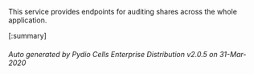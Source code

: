 






This service provides endpoints for auditing shares across the whole application.

[:summary]

###### Auto generated by Pydio Cells Enterprise Distribution v2.0.5 on 31-Mar-2020
